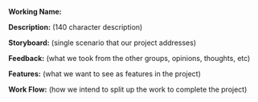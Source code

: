 **Working Name:**

**Description:**
(140 character description)

**Storyboard:**
(single scenario that our project addresses)

**Feedback:**
(what we took from the other groups, opinions, thoughts, etc)

**Features:**
(what we want to see as features in the project)

**Work Flow:**
(how we intend to split up the work to complete the project)
